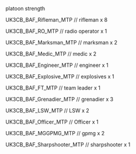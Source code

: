 platoon strength

UK3CB_BAF_Rifleman_MTP // rifleman x 8

UK3CB_BAF_RO_MTP // radio operator x 1

UK3CB_BAF_Marksman_MTP // marksman x 2

UK3CB_BAF_Medic_MTP // medic x 2

UK3CB_BAF_Engineer_MTP // engineer x 1

UK3CB_BAF_Explosive_MTP // explosives x 1

UK3CB_BAF_FT_MTP // team leader x 1

UK3CB_BAF_Grenadier_MTP // grenadier x 3

UK3CB_BAF_LSW_MTP // LSW x 2

UK3CB_BAF_Officer_MTP // Officer x 1

UK3CB_BAF_MGGPMG_MTP // gpmg x 2

UK3CB_BAF_Sharpshooter_MTP // sharpshooter x 1
